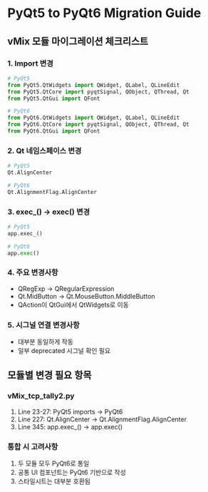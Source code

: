 # PyQt5 to PyQt6 Migration Guide

## vMix 모듈 마이그레이션 체크리스트

### 1. Import 변경
```python
# PyQt5
from PyQt5.QtWidgets import QWidget, QLabel, QLineEdit
from PyQt5.QtCore import pyqtSignal, QObject, QThread, Qt
from PyQt5.QtGui import QFont

# PyQt6
from PyQt6.QtWidgets import QWidget, QLabel, QLineEdit
from PyQt6.QtCore import pyqtSignal, QObject, QThread, Qt
from PyQt6.QtGui import QFont
```

### 2. Qt 네임스페이스 변경
```python
# PyQt5
Qt.AlignCenter

# PyQt6  
Qt.AlignmentFlag.AlignCenter
```

### 3. exec_() → exec() 변경
```python
# PyQt5
app.exec_()

# PyQt6
app.exec()
```

### 4. 주요 변경사항
- QRegExp → QRegularExpression
- Qt.MidButton → Qt.MouseButton.MiddleButton
- QAction이 QtGui에서 QtWidgets로 이동

### 5. 시그널 연결 변경사항
- 대부분 동일하게 작동
- 일부 deprecated 시그널 확인 필요

## 모듈별 변경 필요 항목

### vMix_tcp_tally2.py
1. Line 23-27: PyQt5 imports → PyQt6
2. Line 227: Qt.AlignCenter → Qt.AlignmentFlag.AlignCenter
3. Line 345: app.exec_() → app.exec()

### 통합 시 고려사항
1. 두 모듈 모두 PyQt6로 통일
2. 공통 UI 컴포넌트는 PyQt6 기반으로 작성
3. 스타일시트는 대부분 호환됨
